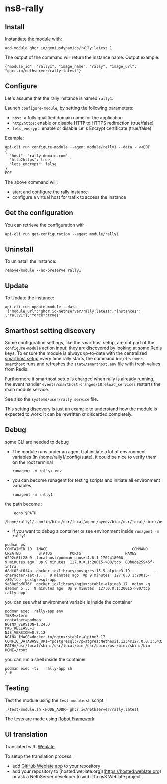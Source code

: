 # ns8-rally


## Install

Instantiate the module with:

    add-module ghcr.io/geniusdynamics/rally:latest 1

The output of the command will return the instance name.
Output example:

    {"module_id": "rally1", "image_name": "rally", "image_url": "ghcr.io/nethserver/rally:latest"}

## Configure

Let's assume that the rally instance is named `rally1`.

Launch `configure-module`, by setting the following parameters:
- `host`: a fully qualified domain name for the application
- `http2https`: enable or disable HTTP to HTTPS redirection (true/false)
- `lets_encrypt`: enable or disable Let's Encrypt certificate (true/false)


Example:

```
api-cli run configure-module --agent module/rally1 --data - <<EOF
{
  "host": "rally.domain.com",
  "http2https": true,
  "lets_encrypt": false
}
EOF
```

The above command will:
- start and configure the rally instance
- configure a virtual host for trafik to access the instance

## Get the configuration
You can retrieve the configuration with

```
api-cli run get-configuration --agent module/rally1
```

## Uninstall

To uninstall the instance:

    remove-module --no-preserve rally1

## Update

To Update the instance:

    api-cli run update-module --data '{"module_url":"ghcr.io/nethserver/rally:latest","instances":["rally1"],"force":true}'

## Smarthost setting discovery

Some configuration settings, like the smarthost setup, are not part of the
`configure-module` action input: they are discovered by looking at some
Redis keys.  To ensure the module is always up-to-date with the
centralized [smarthost
setup](https://nethserver.github.io/ns8-core/core/smarthost/) every time
rally starts, the command `bin/discover-smarthost` runs and refreshes
the `state/smarthost.env` file with fresh values from Redis.

Furthermore if smarthost setup is changed when rally is already
running, the event handler `events/smarthost-changed/10reload_services`
restarts the main module service.

See also the `systemd/user/rally.service` file.

This setting discovery is just an example to understand how the module is
expected to work: it can be rewritten or discarded completely.

## Debug

some CLI are needed to debug

- The module runs under an agent that initiate a lot of environment variables (in /home/rally1/.config/state), it could be nice to verify them
on the root terminal

    `runagent -m rally1 env`

- you can become runagent for testing scripts and initiate all environment variables
  
    `runagent -m rally1`

 the path become : 
```
    echo $PATH
    /home/rally1/.config/bin:/usr/local/agent/pyenv/bin:/usr/local/sbin:/usr/local/bin:/usr/sbin:/usr/bin:/usr/
```

- if you want to debug a container or see environment inside
 `runagent -m rally1`
 ```
podman ps
CONTAINER ID  IMAGE                                      COMMAND               CREATED        STATUS        PORTS                    NAMES
d292c6ff28e9  localhost/podman-pause:4.6.1-1702418000                          9 minutes ago  Up 9 minutes  127.0.0.1:20015->80/tcp  80b8de25945f-infra
d8df02bf6f4a  docker.io/library/postgres:15.5-alpine3.19          --character-set-s...  9 minutes ago  Up 9 minutes  127.0.0.1:20015->80/tcp  postgresql-app
9e58e5bd676f  docker.io/library/nginx:stable-alpine3.17  nginx -g daemon o...  9 minutes ago  Up 9 minutes  127.0.0.1:20015->80/tcp  rally-app
```

you can see what environment variable is inside the container
```
podman exec  rally-app env
TERM=xterm
container=podman
NGINX_VERSION=1.24.0
PKG_RELEASE=1
NJS_VERSION=0.7.12
NGINX_IMAGE=docker.io/nginx:stable-alpine3.17
CONFIG_DATABASE_URI="postgresql://postgres:Nethesis,1234@127.0.0.1:5432/toto"
PATH=/usr/local/sbin:/usr/local/bin:/usr/sbin:/usr/bin:/sbin:/bin
HOME=/root
```

you can run a shell inside the container

```
podman exec -ti   rally-app sh
/ # 
```
## Testing

Test the module using the `test-module.sh` script:


    ./test-module.sh <NODE_ADDR> ghcr.io/nethserver/rally:latest

The tests are made using [Robot Framework](https://robotframework.org/)

## UI translation

Translated with [Weblate](https://hosted.weblate.org/projects/ns8/).

To setup the translation process:

- add [GitHub Weblate app](https://docs.weblate.org/en/latest/admin/continuous.html#github-setup) to your repository
- add your repository to [hosted.weblate.org]((https://hosted.weblate.org) or ask a NethServer developer to add it to ns8 Weblate project
